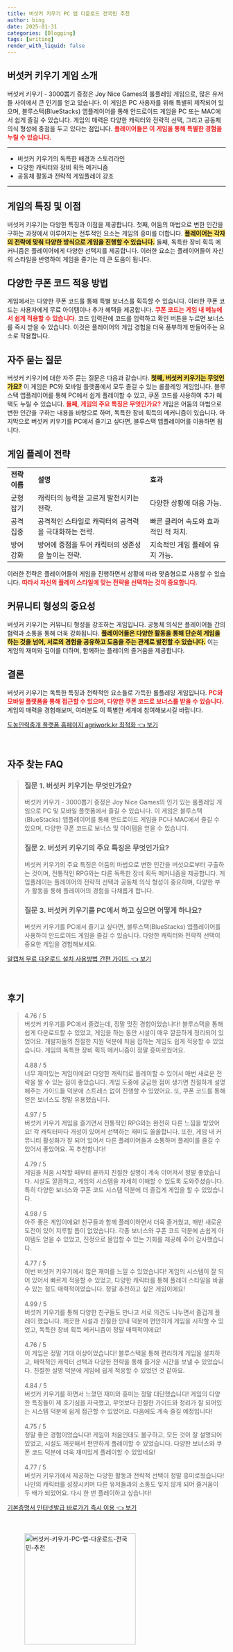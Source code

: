 ```yaml
---
title: 버섯커 키우기 PC 앱 다운로드 전국민 추천
author: bing
date: 2025-01-31
categories: [Blogging]
tags: [writing]
render_with_liquid: false
---
```



<h2 id='버섯커_키우기_게임_소개'>버섯커 키우기 게임 소개</h2>

<p>버섯커 키우기 - 3000뽑기 증정은 Joy Nice Games의 롤플레잉 게임으로, 많은 유저들 사이에서 큰 인기를 얻고 있습니다. 이 게임은 PC 사용자를 위해 특별히 제작되어 있으며, 블루스택(BlueStacks) 앱플레이어를 통해 안드로이드 게임을 PC 또는 MAC에서 쉽게 즐길 수 있습니다. 게임의 매력은 다양한 캐릭터와 전략적 선택, 그리고 공동체 의식 형성에 중점을 두고 있다는 점입니다. <b><span style="color: #ee2323;">플레이어들은 이 게임을 통해 특별한 경험을 누릴 수 있습니다.</span></b></p>

<hr />

<ul>
    <li>버섯커 키우기의 독특한 배경과 스토리라인</li>
    <li>다양한 캐릭터와 장비 획득 메커니즘</li>
    <li>공동체 활동과 전략적 게임플레이 강조</li>
</ul>

<hr />

<h2 id='특징_및_이점'>게임의 특징 및 이점</h2>

<p>버섯커 키우기는 다양한 특징과 이점을 제공합니다. 첫째, 어둠의 마법으로 변한 인간을 구하는 과정에서 이루어지는 전투적인 요소는 게임의 흥미를 더합니다. <b><span style="background-color: #ffe066;">플레이어는 각자의 전략에 맞춰 다양한 방식으로 게임을 진행할 수 있습니다.</span></b> 둘째, 독특한 장비 획득 메커니즘은 플레이어에게 다양한 선택지를 제공합니다. 이러한 요소는 플레이어들이 자신의 스타일을 반영하여 게임을 즐기는 데 큰 도움이 됩니다.</p>

<h2 id='쿠폰코드_적용'>다양한 쿠폰 코드 적용 방법</h2>

<p>게임에서는 다양한 쿠폰 코드를 통해 특별 보너스를 획득할 수 있습니다. 이러한 쿠폰 코드는 사용자에게 무료 아이템이나 추가 혜택을 제공합니다. <b><span style="color: #ee2323;">쿠폰 코드는 게임 내 메뉴에서 쉽게 적용할 수 있습니다.</span></b> 코드 입력란에 코드를 입력하고 확인 버튼을 누르면 보너스를 즉시 받을 수 있습니다. 이것은 플레이어의 게임 경험을 더욱 풍부하게 만들어주는 요소로 작용합니다.</p>

<h2 id='자주_묻는_질문'>자주 묻는 질문</h2>

<p>버섯커 키우기에 대한 자주 묻는 질문은 다음과 같습니다. <b><span style="background-color: #ffe066;">첫째, 버섯커 키우기는 무엇인가요?</span></b> 이 게임은 PC와 모바일 플랫폼에서 모두 즐길 수 있는 롤플레잉 게임입니다. 블루스택 앱플레이어를 통해 PC에서 쉽게 플레이할 수 있고, 쿠폰 코드를 사용하여 추가 혜택도 누릴 수 있습니다. <b><span style="color: #ee2323;">둘째, 게임의 주요 특징은 무엇인가요?</span></b> 게임은 어둠의 마법으로 변한 인간을 구하는 내용을 바탕으로 하며, 독특한 장비 획득의 메커니즘이 있습니다. 마지막으로 버섯커 키우기를 PC에서 즐기고 싶다면, 블루스택 앱플레이어를 이용하면 됩니다.</p>

<h2 id='게임_플레이_전략'>게임 플레이 전략</h2>

<table>
    <tr>
        <td><b>전략 이름</b></td>
        <td><b>설명</b></td>
        <td><b>효과</b></td>
    </tr>
    <tr>
        <td>균형 잡기</td>
        <td>캐릭터의 능력을 고르게 발전시키는 전략.</td>
        <td>다양한 상황에 대응 가능.</td>
    </tr>
    <tr>
        <td>공격 집중</td>
        <td>공격적인 스타일로 캐릭터의 공격력을 극대화하는 전략.</td>
        <td>빠른 클리어 속도와 효과적인 적 처치.</td>
    </tr>
    <tr>
        <td>방어 강화</td>
        <td>방어에 중점을 두어 캐릭터의 생존성을 높이는 전략.</td>
        <td>지속적인 게임 플레이 유지 가능.</td>
    </tr>
</table>

<p>이러한 전략은 플레이어들이 게임을 진행하면서 상황에 따라 맞춤형으로 사용할 수 있습니다. <b><span style="color: #ee2323;">따라서 자신의 플레이 스타일에 맞는 전략을 선택하는 것이 중요합니다.</span></b></p>

<h2 id='커뮤니티_형성'>커뮤니티 형성의 중요성</h2>

<p>버섯커 키우기는 커뮤니티 형성을 강조하는 게임입니다. 공동체 의식은 플레이어들 간의 협력과 소통을 통해 더욱 강화됩니다. <b><span style="background-color: #ffe066;">플레이어들은 다양한 활동을 통해 단순히 게임을 하는 것을 넘어, 서로의 경험을 공유하고 도움을 주는 관계로 발전할 수 있습니다.</span></b> 이는 게임의 재미와 깊이를 더하며, 함께하는 플레이의 즐거움을 제공합니다.</p>

<h2 id='결론'>결론</h2>

<p>버섯커 키우기는 독특한 특징과 전략적인 요소들로 가득한 롤플레잉 게임입니다. <b><span style="color: #ee2323;">PC와 모바일 플랫폼을 통해 접근할 수 있으며, 다양한 쿠폰 코드로 보너스를 받을 수 있습니다.</span></b> 게임의 매력을 경험해보며, 여러분도 이 특별한 세계에 참여해보시길 바랍니다.</p>


<p><a class="click-button" title="도농인력중개 플랫폼 홈페이지 agriwork.kr 최적화" href="https://greenforu.github.io/posts/%EB%8F%84%EB%86%8D%EC%9D%B8%EB%A0%A5%EC%A4%91%EA%B0%9C-%ED%94%8C%EB%9E%AB%ED%8F%BC-%ED%99%88%ED%8E%98%EC%9D%B4%EC%A7%80-agriwork.kr-%EC%B5%9C%EC%A0%81%ED%99%94/" rel="dofollow">도농인력중개 플랫폼 홈페이지 agriwork.kr 최적화 👈 보기</a></p><br>
<h2 id='자주_찾는_FAQ'>자주 찾는 FAQ</h2>
<div itemscope="" itemtype="https://schema.org/FAQPage">
<blockquote>
<div itemscope="" itemprop="mainEntity" itemtype="https://schema.org/Question">
<h3 itemprop="name">질문 1. 버섯커 키우기는 무엇인가요?</h3>
<div itemscope="" itemprop="acceptedAnswer" itemtype="https://schema.org/Answer">
<span itemprop="text">
<p>버섯커 키우기 - 3000뽑기 증정은 Joy Nice Games의 인기 있는 롤플레잉 게임으로 PC 및 모바일 플랫폼에서 즐길 수 있습니다. 이 게임은 블루스택(BlueStacks) 앱플레이어를 통해 안드로이드 게임을 PC나 MAC에서 즐길 수 있으며, 다양한 쿠폰 코드로 보너스 및 아이템을 얻을 수 있습니다.</p>
</span>
</div>
</div>
<div itemscope="" itemprop="mainEntity" itemtype="https://schema.org/Question">
<h3 itemprop="name">질문 2. 버섯커 키우기의 주요 특징은 무엇인가요?</h3>
<div itemscope="" itemprop="acceptedAnswer" itemtype="https://schema.org/Answer">
<span itemprop="text">
<p>버섯커 키우기의 주요 특징은 어둠의 마법으로 변한 인간을 버섯으로부터 구출하는 것이며, 전통적인 RPG와는 다른 독특한 장비 획득 메커니즘을 제공합니다. 게임플레이는 플레이어의 전략적 선택과 공동체 의식 형성이 중요하며, 다양한 부가 활동을 통해 플레이어의 경험을 다채롭게 합니다.</p>
</span>
</div>
</div>
<div itemscope="" itemprop="mainEntity" itemtype="https://schema.org/Question">
<h3 itemprop="name">질문 3. 버섯커 키우기를 PC에서 하고 싶으면 어떻게 하나요?</h3>
<div itemscope="" itemprop="acceptedAnswer" itemtype="https://schema.org/Answer">
<span itemprop="text">
<p>버섯커 키우기를 PC에서 즐기고 싶다면, 블루스택(BlueStacks) 앱플레이어를 사용하여 안드로이드 게임을 즐길 수 있습니다. 다양한 캐릭터와 전략적 선택이 중요한 게임을 경험해보세요.</p>
</span>
</div>
</div>
</blockquote>
</div>
<p><a class="click-button" title="알캡쳐 무료 다운로드 설치 사용방법 간편 가이드" href="https://greenforu.github.io/posts/%EC%95%8C%EC%BA%A1%EC%B3%90-%EB%AC%B4%EB%A3%8C-%EB%8B%A4%EC%9A%B4%EB%A1%9C%EB%93%9C-%EC%84%A4%EC%B9%98-%EC%82%AC%EC%9A%A9%EB%B0%A9%EB%B2%95-%EA%B0%84%ED%8E%B8-%EA%B0%80%EC%9D%B4%EB%93%9C/" rel="dofollow">알캡쳐 무료 다운로드 설치 사용방법 간편 가이드 👈 보기</a></p><br>
<h2 id='후기'>후기</h2>
<div itemscope itemtype="https://schema.org/Product">
  <blockquote>
  <div itemprop="review" itemscope itemtype="https://schema.org/Review">
      <div itemprop="reviewRating" itemscope itemtype="https://schema.org/Rating"> <span itemprop="ratingValue">4.76</span> / <span itemprop="bestRating">5</span> </div>
      <span itemprop="reviewBody">버섯커 키우기를 PC에서 즐겼는데, 정말 멋진 경험이었습니다! 블루스택을 통해 쉽게 다운로드할 수 있었고, 게임을 하는 동안 시설이 매우 깔끔하게 정리되어 있었어요. 개발자들의 친절한 지원 덕분에 처음 접하는 게임도 쉽게 적응할 수 있었습니다. 게임의 독특한 장비 획득 메커니즘이 정말 흥미로웠어요.</span>
  </div>
  <br>
  <div itemprop="review" itemscope itemtype="https://schema.org/Review">
      <div itemprop="reviewRating" itemscope itemtype="https://schema.org/Rating"> <span itemprop="ratingValue">4.88</span> / <span itemprop="bestRating">5</span> </div>
      <span itemprop="reviewBody">너무 재미있는 게임이에요! 다양한 캐릭터로 플레이할 수 있어서 매번 새로운 전략을 짤 수 있는 점이 좋았습니다. 게임 도중에 궁금한 점이 생기면 친절하게 설명해주는 가이드들 덕분에 스트레스 없이 진행할 수 있었어요. 또, 쿠폰 코드를 통해 얻은 보너스도 정말 유용했습니다.</span>
  </div>
  <br>
  <div itemprop="review" itemscope itemtype="https://schema.org/Review">
      <div itemprop="reviewRating" itemscope itemtype="https://schema.org/Rating"> <span itemprop="ratingValue">4.97</span> / <span itemprop="bestRating">5</span> </div>
      <span itemprop="reviewBody">버섯커 키우기 게임을 즐기면서 전통적인 RPG와는 완전히 다른 느낌을 받았어요! 각 캐릭터마다 개성이 있어서 선택하는 재미도 쏠쏠합니다. 또한, 게임 내 커뮤니티 활성화가 잘 되어 있어서 다른 플레이어들과 소통하며 플레이를 즐길 수 있어서 좋았어요. 꼭 추천합니다!</span>
  </div>
  <br>
  <div itemprop="review" itemscope itemtype="https://schema.org/Review">
      <div itemprop="reviewRating" itemscope itemtype="https://schema.org/Rating"> <span itemprop="ratingValue">4.79</span> / <span itemprop="bestRating">5</span> </div>
      <span itemprop="reviewBody">게임을 처음 시작할 때부터 끝까지 친절한 설명이 계속 이어져서 정말 좋았습니다. 시설도 깔끔하고, 게임의 시스템을 자세히 이해할 수 있도록 도와주셨습니다. 특히 다양한 보너스와 쿠폰 코드 시스템 덕분에 더 즐겁게 게임을 할 수 있었습니다.</span>
  </div>
  <br>
  <div itemprop="review" itemscope itemtype="https://schema.org/Review">
      <div itemprop="reviewRating" itemscope itemtype="https://schema.org/Rating"> <span itemprop="ratingValue">4.98</span> / <span itemprop="bestRating">5</span> </div>
      <span itemprop="reviewBody">아주 좋은 게임이에요! 친구들과 함께 플레이하면서 더욱 즐거웠고, 매번 새로운 도전이 있어 지루할 틈이 없었습니다. 각종 보너스와 쿠폰 코드 덕분에 손쉽게 아이템도 얻을 수 있었고, 진정으로 몰입할 수 있는 기회를 제공해 주어 감사했습니다.</span>
  </div>
  <br>
  <div itemprop="review" itemscope itemtype="https://schema.org/Review">
      <div itemprop="reviewRating" itemscope itemtype="https://schema.org/Rating"> <span itemprop="ratingValue">4.77</span> / <span itemprop="bestRating">5</span> </div>
      <span itemprop="reviewBody">이번 버섯커 키우기에서 많은 재미를 느낄 수 있었습니다! 게임의 시스템이 잘 되어 있어서 빠르게 적응할 수 있었고, 다양한 캐릭터를 통해 플레이 스타일을 바꿀 수 있는 점도 매력적이었습니다. 정말 추천하고 싶은 게임이에요!</span>
  </div>
  <br>
  <div itemprop="review" itemscope itemtype="https://schema.org/Review">
      <div itemprop="reviewRating" itemscope itemtype="https://schema.org/Rating"> <span itemprop="ratingValue">4.99</span> / <span itemprop="bestRating">5</span> </div>
      <span itemprop="reviewBody">버섯커 키우기를 통해 다양한 친구들도 만나고 서로 의견도 나누면서 즐겁게 플레이 했습니다. 깨끗한 시설과 친절한 안내 덕분에 편안하게 게임을 시작할 수 있었고, 독특한 장비 획득 메커니즘이 정말 매력적이에요!</span>
  </div>
  <br>
  <div itemprop="review" itemscope itemtype="https://schema.org/Review">
      <div itemprop="reviewRating" itemscope itemtype="https://schema.org/Rating"> <span itemprop="ratingValue">4.76</span> / <span itemprop="bestRating">5</span> </div>
      <span itemprop="reviewBody">이 게임은 정말 기대 이상이었습니다! 블루스택을 통해 편리하게 게임을 설치하고, 매력적인 캐릭터 선택과 다양한 전략을 통해 즐거운 시간을 보낼 수 있었습니다. 친절한 설명 덕분에 게임에 쉽게 적응할 수 있었던 것 같아요.</span>
  </div>
  <br>
  <div itemprop="review" itemscope itemtype="https://schema.org/Review">
      <div itemprop="reviewRating" itemscope itemtype="https://schema.org/Rating"> <span itemprop="ratingValue">4.84</span> / <span itemprop="bestRating">5</span> </div>
      <span itemprop="reviewBody">버섯커 키우기를 하면서 느꼈던 재미와 흥미는 정말 대단했습니다! 게임의 다양한 특징들이 제 호기심을 자극했고, 무엇보다 친절한 가이드와 정리가 잘 되어있는 시스템 덕분에 쉽게 접근할 수 있었어요. 다음에도 계속 즐길 예정입니다!</span>
  </div>
  <br>
  <div itemprop="review" itemscope itemtype="https://schema.org/Review">
      <div itemprop="reviewRating" itemscope itemtype="https://schema.org/Rating"> <span itemprop="ratingValue">4.75</span> / <span itemprop="bestRating">5</span> </div>
      <span itemprop="reviewBody">정말 좋은 경험이었습니다! 게임이 처음인데도 불구하고, 모든 것이 잘 설명되어 있었고, 시설도 깨끗해서 편안하게 플레이할 수 있었습니다. 다양한 보너스와 쿠폰 코드 덕분에 더욱 재미있게 플레이할 수 있었네요!</span>
  </div>
  <br>
  <div itemprop="review" itemscope itemtype="https://schema.org/Review">
      <div itemprop="reviewRating" itemscope itemtype="https://schema.org/Rating"> <span itemprop="ratingValue">4.77</span> / <span itemprop="bestRating">5</span> </div>
      <span itemprop="reviewBody">버섯커 키우기에서 제공하는 다양한 활동과 전략적 선택이 정말 흥미로웠습니다! 나만의 캐릭터를 성장시키며 다른 유저들과의 소통도 잊지 않게 되어 즐거움이 두 배가 되었어요. 다시 한 번 플레이하고 싶습니다!</span>
  </div>
  </blockquote>
</div>
<p><a class="click-button" title="기본증명서 인터넷발급 바로가기 즉시 이용" href="https://greenforu.github.io/posts/%EA%B8%B0%EB%B3%B8%EC%A6%9D%EB%AA%85%EC%84%9C-%EC%9D%B8%ED%84%B0%EB%84%B7%EB%B0%9C%EA%B8%89-%EB%B0%94%EB%A1%9C%EA%B0%80%EA%B8%B0-%EC%A6%89%EC%8B%9C-%EC%9D%B4%EC%9A%A9/" rel="dofollow">기본증명서 인터넷발급 바로가기 즉시 이용 👈 보기</a></p><br>
<figure class="image"><img src="https://greenforu.github.io/assets/img/thumbnail/버섯커-키우기-PC-앱-다운로드-전국민-추천.webp" alt="버섯커-키우기-PC-앱-다운로드-전국민-추천" width="256" height="256"></figure>